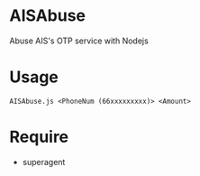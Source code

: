 # AISAbuse
Abuse AIS's OTP service with Nodejs

# Usage
```
AISAbuse.js <PhoneNum (66xxxxxxxxx)> <Amount>
```

# Require
- superagent
